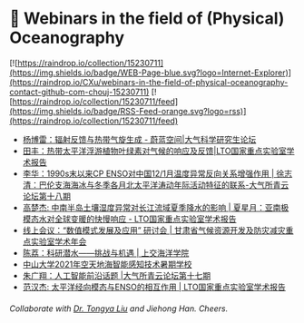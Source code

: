 # 🌊 Webinars in the field of (Physical) Oceanography

[![https://raindrop.io/collection/15230711](https://img.shields.io/badge/WEB-Page-blue.svg?logo=Internet-Explorer)](https://raindrop.io/CXu/webinars-in-the-field-of-physical-oceanography-contact-github-com-chouj-15230711) [![https://raindrop.io/collection/15230711/feed](https://img.shields.io/badge/RSS-Feed-orange.svg?logo=rss)](https://raindrop.io/collection/15230711/feed)

<!-- BLOG-POST-LIST:START -->
- [杨博雷：辐射反馈与热带气旋生成 - 蔚蓝空间|大气科学研究生论坛](https://mp.weixin.qq.com/s/Zjn6kCLtvZgQp3kVAcmgoA)
- [田丰：热带太平洋浮游植物叶绿素对气候的响应及反馈|LTO国家重点实验室学术报告](https://mp.weixin.qq.com/s/RyQ_UB7pSlcuDKvSlbXjHw)
- [李华：1990s末以来CP ENSO对中国12/1月温度异常反向关系增强作用 | 徐志清：巴伦支海海冰与冬季各月北太平洋涛动年际活动特征的联系-大气所青云论坛第十八期](http://www.iap.cas.cn/gb/xwdt/xshd/202107/t20210714_6132434.html)
- [高楚杰: 中南半岛土壤湿度异常对长江流域夏季降水的影响 | 夏星月：亚南极模态水对全球变暖的快慢响应 - LTO国家重点实验室学术报告](https://mp.weixin.qq.com/s/cY6sMYWpAyWK8MucC4G74w)
- [线上会议：“数值模式发展及应用” 研讨会 | 甘肃省气候资源开发及防灾减灾重点实验室学术年会](https://mp.weixin.qq.com/s/c2g9byw3SIwZXQSAbmRguw)
- [陈荔：科研潜水——挑战与机遇 | 上交海洋学院](https://mp.weixin.qq.com/s/iZELreAmG84j1wQxlrVCaQ)
- [中山大学2021年空天地海智能感知技术暑期学校](https://mp.weixin.qq.com/s/_lHLEpPGTcG1SEkezO9fMw)
- [朱广翔：人工智能前沿话题 |大气所青云论坛第十七期](https://www.koushare.com/lives/room/565867?code=0712u7ml2Hx0m74879nl2aZFJ502u7mZ&state=kousharelogin)
- [范汉杰: 太平洋经向模态与ENSO的相互作用 | LTO国家重点实验室学术报告](https://mp.weixin.qq.com/s/ihzEiehJPERopdmM0iBLVQ)
<!-- BLOG-POST-LIST:END -->

###### Collaborate with [Dr. Tongya Liu](https://liutongya.github.io/) and Jiehong Han. Cheers.
